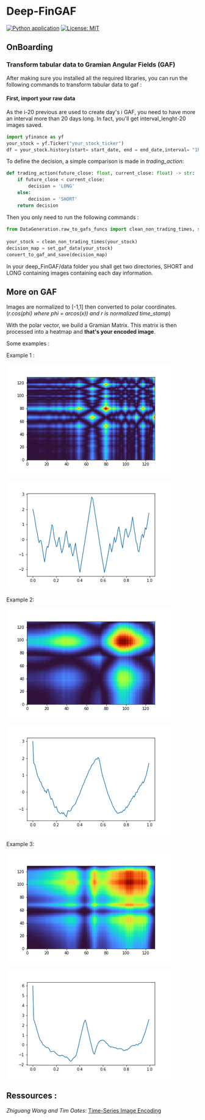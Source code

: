 # Deep-FinGAF
[![Python application](https://github.com/iSab01/deep-FinGAF/actions/workflows/python-app.yml/badge.svg)](https://github.com/iSab01/deep-FinGAF/actions/workflows/python-app.yml)
[![License: MIT](https://img.shields.io/badge/License-MIT-yellow.svg)](https://opensource.org/licenses/MIT)
## OnBoarding

### Transform tabular data to Gramian Angular Fields (GAF)
After making sure you installed all the required libraries,
you can run the following commands to transform tabular data to gaf :

#### First, import your raw data 
As the i-20 previous are used to create day's i GAF, you need to have more an interval more than 20 days long. 
In fact, you'll get interval_lenght-20 images saved.
````python
import yfinance as yf
your_stock = yf.Ticker("your_stock_ticker")
df = your_stock.history(start= start_date, end = end_date,interval= "1h")
````

To define the decision, a simple comparison is made in *trading_action*:
````python
def trading_action(future_close: float, current_close: float) -> str:
    if future_close < current_close:
        decision = 'LONG'
    else:
        decision = 'SHORT'
    return decision
````

Then you only need to run the following commands :
````python
from DataGeneration.raw_to_gafs_funcs import clean_non_trading_times, set_gaf_data, convert_to_gaf_and_save

your_stock = clean_non_trading_times(your_stock)
decision_map = set_gaf_data(your_stock)
convert_to_gaf_and_save(decision_map)
````

In your deep_FinGAF/data folder you shall get two directories, 
SHORT and LONG containing images containing each day information.

## More on GAF

Images are normalized to [-1,1] then converted to polar coordinates.
(*r.cos(phi) where phi = arcos(x)) and r is normalized time_stamp*)

With the polar vector, we build a Gramian Matrix. This matrix is then
processed into a heatmap and **that's your encoded image**.

Some examples :

Example 1 :
<div id="banner">
<div class="inline-block">

![plot](./ressources/SwedishLeaf_example_encoded_32.png)

</div>

<div class="inline-block">
</div>

<div class="inline-block">

![plot](./ressources/SwedishLeaf_example_plot_32.png)

</div>
</div>
Example 2: 
<div id="banner">
<div class="inline-block">


![plot](./ressources/SwedishLeaf_example_encoded_14.png)

</div>

<div class="inline-block">
</div>

<div class="inline-block">

![plot](./ressources/SwedishLeaf_example_plot_14.png)

</div>
</div>

Example 3: 
<div id="banner">
<div class="inline-block">


![plot](./ressources/SwedishLeaf_example_encoded_18.png)

</div>

<div class="inline-block">
</div>

<div class="inline-block">

![plot](./ressources/SwedishLeaf_example_plot_18.png)

</div>
</div> 

## Ressources :   

*Zhiguang Wang and Tim Oates*: 
[Time-Series Image Encoding](https://www.aaai.org/ocs/index.php/WS/AAAIW15/paper/viewFile/10179/10251)
